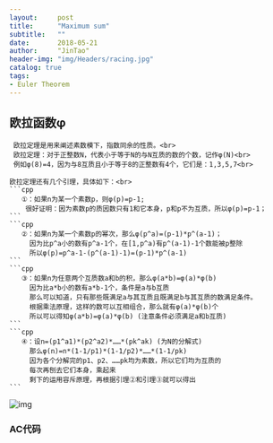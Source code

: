 ```yaml
---
layout:     post
title:      "Maximum sum"
subtitle:   ""
date:       2018-05-21
author:     "JinTao"
header-img: "img/Headers/racing.jpg"
catalog: true
tags:
- Euler Theorem
---
```

## 欧拉函数φ

     欧拉定理是用来阐述素数模下，指数同余的性质。<br>
     欧拉定理：对于正整数N，代表小于等于N的与N互质的数的个数，记作φ(N)<br>
     例如φ(8)=4，因为与8互质且小于等于8的正整数有4个，它们是：1,3,5,7<br>

    欧拉定理还有几个引理，具体如下：<br>
    ```cpp
       ①：如果n为某一个素数p，则φ(p)=p-1;
        很好证明：因为素数p的质因数只有1和它本身，p和p不为互质，所以φ(p)=p-1；
    ```
    ```cpp
       ②：如果n为某一个素数p的幂次，那么φ(p^a)=(p-1)*p^(a-1)；
         因为比p^a小的数有p^a-1个，在[1,p^a)有p^(a-1)-1个数能被p整除
         所以φ(p)=p^a-1-(p^(a-1)-1)=(p-1)*p^(a-1)
    ```
    ```cpp
       ③：如果n为任意两个互质数a和b的积，那么φ(a*b)=φ(a)*φ(b)
         因为比a*b小的数有a*b-1个，条件是a与b互质
         那么可以知道，只有那些既满足a与其互质且既满足b与其互质的数满足条件。
         根据乘法原理，这样的数可以互相组合，那么就有φ(a)*φ(b)个
         所以可以得知φ(a*b)=φ(a)*φ(b) (注意条件必须满足a和b互质)
    ```
    ```cpp
       ④：设n=(p1^a1)*(p2^a2)*……*(pk^ak) (为N的分解式)
         那么φ(n)=n*(1-1/p1)*(1-1/p2)*……*(1-1/pk)
         因为各个分解完的p1、p2、……pk均为素数，所以它们均为互质的
         每次再刨去它们本身，乘起来
         剩下的运用容斥原理，再根据引理②和引理③就可以得出
    ```
    

![img](https://coding-1255965018.cos.ap-beijing.myqcloud.com/poj/%E5%BE%AE%E4%BF%A1%E6%88%AA%E5%9B%BE_20180430003314.png)


### AC代码
```cpp

```

